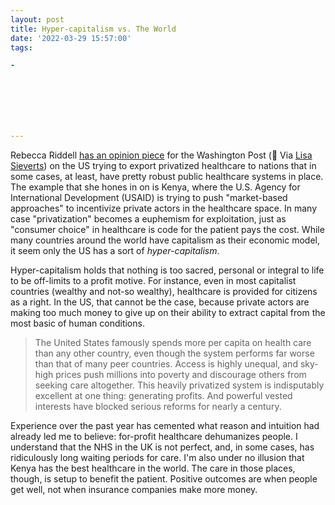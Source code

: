 ```yaml
---
layout: post
title: Hyper-capitalism vs. The World
date: '2022-03-29 15:57:00'
tags:

- 







---
```


Rebecca Riddell [has an opinion piece](https://www.washingtonpost.com/opinions/2022/01/10/usaid-private-health-systems-kenya/) for the Washington Post (🔗 Via [Lisa Sieverts](https://micro.blog/agilelisa)) on the US trying to export privatized healthcare to nations that in some cases, at least, have pretty robust public healthcare systems in place. The example that she hones in on is Kenya, where the U.S. Agency for International Development (USAID) is trying to push "market-based approaches" to incentivize private actors in the healthcare space. In many case "privatization" becomes a euphemism for exploitation, just as "consumer choice" in healthcare is code for the patient pays the cost. While many countries around the world have capitalism as their economic model, it seem only the US has a sort of _hyper-capitalism_.

Hyper-capitalism holds that nothing is too sacred, personal or integral to life to be off-limits to a profit motive. For instance, even in most capitalist countries (wealthy and not-so wealthy), healthcare is provided for citizens as a right. In the US, that cannot be the case, because private actors are making too much money to give up on their ability to extract capital from the most basic of human conditions.

> The United States famously spends more per capita on health care than any other country, even though the system performs far worse than that of many peer countries. Access is highly unequal, and sky-high prices push millions into poverty and discourage others from seeking care altogether. This heavily privatized system is indisputably excellent at one thing: generating profits. And powerful vested interests have blocked serious reforms for nearly a century.

Experience over the past year has cemented what reason and intuition had already led me to believe: for-profit healthcare dehumanizes people. I understand that the NHS in the UK is not perfect, and, in some cases, has ridiculously long waiting periods for care. I'm also under no illusion that Kenya has the best healthcare in the world. The care in those places, though, is setup to benefit the patient. Positive outcomes are when people get well, not when insurance companies make more money.


